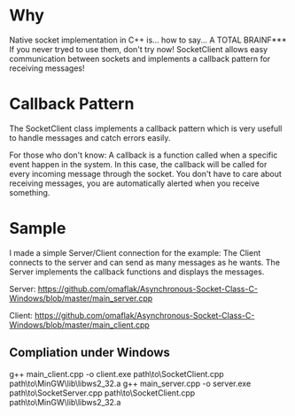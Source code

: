 # Why
Native socket implementation in C++ is... how to say... A TOTAL BRAINF***
If you never tryed to use them, don't try now!
SocketClient allows easy communication between sockets and implements a callback pattern for receiving messages!

# Callback Pattern
The SocketClient class implements a callback pattern which is very usefull to handle messages and catch errors easily.

For those who don't know: A callback is a function called when a specific event happen in the system. In this case, the callback will be called for every incoming message through the socket. You don't have to care about receiving messages, you are automatically 
alerted when you receive something.

# Sample

I made a simple Server/Client connection for the example: The Client connects to the server and can send as many messages as he wants.
The Server implements the callback functions and displays the messages.

Server: https://github.com/omaflak/Asynchronous-Socket-Class-C-Windows/blob/master/main_server.cpp

Client: https://github.com/omaflak/Asynchronous-Socket-Class-C-Windows/blob/master/main_client.cpp


## Compliation under Windows

g++ main_client.cpp -o client.exe path\to\SocketClient.cpp path\to\MinGW\lib\libws2_32.a
g++ main_server.cpp -o server.exe path\to\SocketServer.cpp path\to\SocketClient.cpp path\to\MinGW\lib\libws2_32.a

